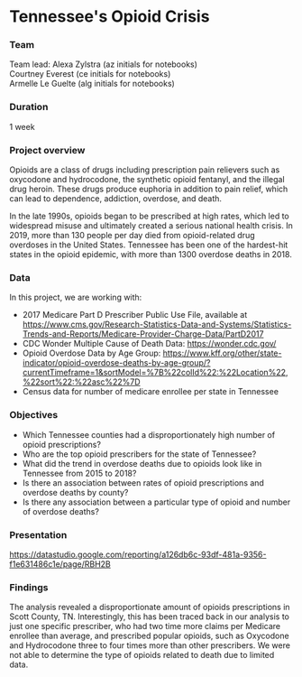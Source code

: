 # Tennessee's Opioid Crisis

### Team
Team lead: Alexa Zylstra (az initials for notebooks) <br />
Courtney Everest (ce initials for notebooks) <br />
Armelle Le Guelte (alg initials for notebooks)

### Duration
1 week

### Project overview
Opioids are a class of drugs including prescription pain relievers such as oxycodone and hydrocodone, the synthetic opioid fentanyl, and the illegal drug heroin. These drugs produce euphoria in addition to pain relief, which can lead to dependence, addiction, overdose, and death.

In the late 1990s, opioids began to be prescribed at high rates, which led to widespread misuse and ultimately created a serious national health crisis. In 2019, more than 130 people per day died from opioid-related drug overdoses in the United States. Tennessee has been one of the hardest-hit states in the opioid epidemic, with more than 1300 overdose deaths in 2018.

### Data
In this project, we are working with: <br />
* 2017 Medicare Part D Prescriber Public Use File, available at https://www.cms.gov/Research-Statistics-Data-and-Systems/Statistics-Trends-and-Reports/Medicare-Provider-Charge-Data/PartD2017 <br />
* CDC Wonder Multiple Cause of Death Data: https://wonder.cdc.gov/ <br />
* Opioid Overdose Data by Age Group: https://www.kff.org/other/state-indicator/opioid-overdose-deaths-by-age-group/?currentTimeframe=1&sortModel=%7B%22colId%22:%22Location%22,%22sort%22:%22asc%22%7D <br />
* Census data for number of medicare enrollee per state in Tennessee

### Objectives
* Which Tennessee counties had a disproportionately high number of opioid prescriptions?
* Who are the top opioid prescribers for the state of Tennessee?
* What did the trend in overdose deaths due to opioids look like in Tennessee from 2015 to 2018?
* Is there an association between rates of opioid prescriptions and overdose deaths by county?
* Is there any association between a particular type of opioid and number of overdose deaths?

### Presentation
https://datastudio.google.com/reporting/a126db6c-93df-481a-9356-f1e631486c1e/page/RBH2B

### Findings

The analysis revealed a disproportionate amount of opioids prescriptions in Scott County, TN. Interestingly, this has been traced back in our analysis to just one specific prescriber, who had two time more claims per Medicare enrollee than average, and prescribed popular opioids, such as Oxycodone and Hydrocodone three to four times more than other prescribers. We were not able to determine the type of opioids related to death due to limited data.
